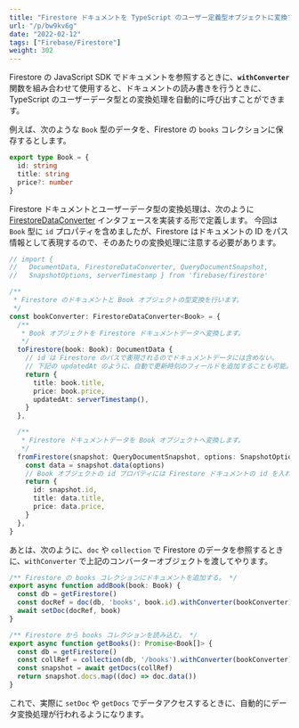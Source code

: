 ```yaml
---
title: "Firestore ドキュメントを TypeScript のユーザー定義型オブジェクトに変換する (withConverter)"
url: "/p/bw9kv6g"
date: "2022-02-12"
tags: ["Firebase/Firestore"]
weight: 302
---
```


Firestore の JavaScript SDK でドキュメントを参照するときに、__`withConverter`__ 関数を組み合わせて使用すると、ドキュメントの読み書きを行うときに、TypeScript のユーザーデータ型との変換処理を自動的に呼び出すことができます。

例えば、次のような `Book` 型のデータを、Firestore の `books` コレクションに保存するとします。

```ts
export type Book = {
  id: string
  title: string
  price?: number
}
```

Firestore ドキュメントとユーザーデータ型の変換処理は、次のように [FirestoreDataConverter](https://firebase.google.com/docs/reference/js/firestore_.firestoredataconverter) インタフェースを実装する形で定義します。
今回は `Book` 型に `id` プロパティを含めましたが、Firestore はドキュメントの ID をパス情報として表現するので、そのあたりの変換処理に注意する必要があります。

```ts
// import {
//   DocumentData, FirestoreDataConverter, QueryDocumentSnapshot,
//   SnapshotOptions, serverTimestamp } from 'firebase/firestore'

/**
 * Firestore のドキュメントと Book オブジェクトの型変換を行います。
 */
const bookConverter: FirestoreDataConverter<Book> = {
  /**
   * Book オブジェクトを Firestore ドキュメントデータへ変換します。
   */
  toFirestore(book: Book): DocumentData {
    // id は Firestore のパスで表現されるのでドキュメントデータには含めない。
    // 下記の updatedAt のように、自動で更新時刻のフィールドを追加することも可能。
    return {
      title: book.title,
      price: book.price,
      updatedAt: serverTimestamp(),
    }
  },

  /**
   * Firestore ドキュメントデータを Book オブジェクトへ変換します。
   */
  fromFirestore(snapshot: QueryDocumentSnapshot, options: SnapshotOptions): Book {
    const data = snapshot.data(options)
    // Book オブジェクトの id プロパティには Firestore ドキュメントの id を入れる。
    return {
      id: snapshot.id,
      title: data.title,
      price: data.price,
    }
  },
}
```

あとは、次のように、`doc` や `collection` で Firestore のデータを参照するときに、`withConverter` で上記のコンバーターオブジェクトを渡してやります。

```ts
/** Firestore の books コレクションにドキュメントを追加する。 */
export async function addBook(book: Book) {
  const db = getFirestore()
  const docRef = doc(db, 'books', book.id).withConverter(bookConverter)
  await setDoc(docRef, book)
}

/** Firestore から books コレクションを読み込む。 */
export async function getBooks(): Promise<Book[]> {
  const db = getFirestore()
  const collRef = collection(db, '/books').withConverter(bookConverter)
  const snapshot = await getDocs(collRef)
  return snapshot.docs.map((doc) => doc.data())
}
```

これで、実際に `setDoc` や `getDocs` でデータアクセスするときに、自動的にデータ変換処理が行われるようになります。

